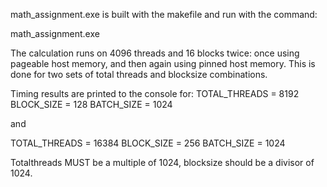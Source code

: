 math_assignment.exe is built with the makefile and run with the command:

math_assignment.exe

The calculation runs on 4096 threads and 16 blocks twice: once using pageable 
host memory, and then again using pinned host memory. This is done
for two sets of total threads and blocksize combinations.

Timing results are printed to the console for:
TOTAL_THREADS = 8192
BLOCK_SIZE = 128
BATCH_SIZE = 1024

and

TOTAL_THREADS = 16384
BLOCK_SIZE = 256
BATCH_SIZE = 1024

Totalthreads MUST be a multiple of 1024, blocksize should be a divisor of 1024.
